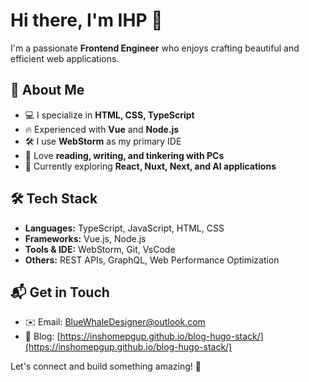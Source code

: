 # Hi there, I'm IHP 👋

I'm a passionate **Frontend Engineer** who enjoys crafting beautiful and efficient web applications.

## 🚀 About Me
- 💻 I specialize in **HTML, CSS, TypeScript**
- 🔥 Experienced with **Vue** and **Node.js**
- 🛠️ I use **WebStorm** as my primary IDE
- 📖 Love **reading, writing, and tinkering with PCs**
- 🌱 Currently exploring **React, Nuxt, Next, and AI applications**

## 🛠️ Tech Stack
- **Languages:** TypeScript, JavaScript, HTML, CSS
- **Frameworks:** Vue.js, Node.js
- **Tools & IDE:** WebStorm, Git, VsCode
- **Others:** REST APIs, GraphQL, Web Performance Optimization

## 📬 Get in Touch
- ✉️ Email: [BlueWhaleDesigner@outlook.com](mailto:BlueWhaleDesigner@outlook.com)
- 📝 Blog: [https://inshomepgup.github.io/blog-hugo-stack/](https://inshomepgup.github.io/blog-hugo-stack/)

Let's connect and build something amazing! 🚀
